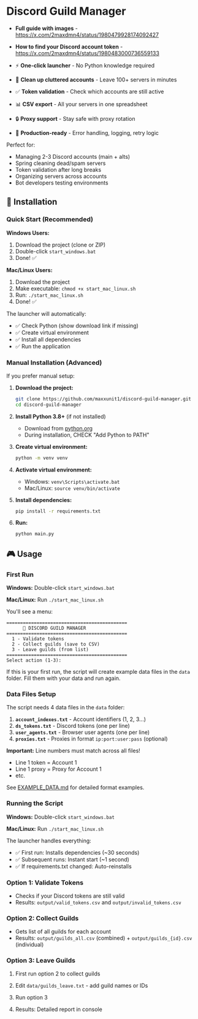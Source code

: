 # Discord Guild Manager

- **Full guide with images** - https://x.com/2maxdmn4/status/1980479928174092427
- **How to find your Discord account token** - https://x.com/2maxdmn4/status/1980483000736559133

- ⚡ **One-click launcher** - No Python knowledge required
- 🧹 **Clean up cluttered accounts** - Leave 100+ servers in minutes
- ✅ **Token validation** - Check which accounts are still active
- 📊 **CSV export** - All your servers in one spreadsheet
- 🔒 **Proxy support** - Stay safe with proxy rotation
- 🚀 **Production-ready** - Error handling, logging, retry logic

Perfect for:
- Managing 2-3 Discord accounts (main + alts)
- Spring cleaning dead/spam servers
- Token validation after long breaks
- Organizing servers across accounts
- Bot developers testing environments

## 📧 Installation

### Quick Start (Recommended)

**Windows Users:**
1. Download the project (clone or ZIP)
2. Double-click `start_windows.bat`
3. Done! ✅

**Mac/Linux Users:**
1. Download the project
2. Make executable: `chmod +x start_mac_linux.sh`
3. Run: `./start_mac_linux.sh`
4. Done! ✅

The launcher will automatically:
- ✅ Check Python (show download link if missing)
- ✅ Create virtual environment
- ✅ Install all dependencies
- ✅ Run the application

### Manual Installation (Advanced)

If you prefer manual setup:

1. **Download the project:**
   ```bash
   git clone https://github.com/maxxunit1/discord-guild-manager.git
   cd discord-guild-manager
   ```

2. **Install Python 3.8+** (if not installed)
   - Download from [python.org](https://www.python.org/downloads/)
   - During installation, CHECK "Add Python to PATH"

3. **Create virtual environment:**
   ```bash
   python -m venv venv
   ```

4. **Activate virtual environment:**
   - Windows: `venv\Scripts\activate.bat`
   - Mac/Linux: `source venv/bin/activate`

5. **Install dependencies:**
   ```bash
   pip install -r requirements.txt
   ```

6. **Run:**
   ```bash
   python main.py
   ```

## 🎮 Usage

### First Run

**Windows:** Double-click `start_windows.bat`

**Mac/Linux:** Run `./start_mac_linux.sh`

You'll see a menu:
```
============================================
      🤖 DISCORD GUILD MANAGER
============================================
  1 - Validate tokens
  2 - Collect guilds (save to CSV)
  3 - Leave guilds (from list)
============================================
Select action (1-3):
```

If this is your first run, the script will create example data files in the `data` folder. Fill them with your data and run again.

### Data Files Setup

The script needs 4 data files in the `data` folder:

1. **`account_indexes.txt`** - Account identifiers (1, 2, 3...)
2. **`ds_tokens.txt`** - Discord tokens (one per line)
3. **`user_agents.txt`** - Browser user agents (one per line)
4. **`proxies.txt`** - Proxies in format `ip:port:user:pass` (optional)

**Important:** Line numbers must match across all files!
- Line 1 token = Account 1
- Line 1 proxy = Proxy for Account 1
- etc.

See [EXAMPLE_DATA.md](EXAMPLE_DATA.md) for detailed format examples.

### Running the Script

**Windows:** Double-click `start_windows.bat`

**Mac/Linux:** Run `./start_mac_linux.sh`

The launcher handles everything:
- ✅ First run: Installs dependencies (~30 seconds)
- ✅ Subsequent runs: Instant start (~1 second)
- ✅ If requirements.txt changed: Auto-reinstalls

### Option 1: Validate Tokens
- Checks if your Discord tokens are still valid
- Results: `output/valid_tokens.csv` and `output/invalid_tokens.csv`

### Option 2: Collect Guilds
- Gets list of all guilds for each account
- Results: `output/guilds_all.csv` (combined) + `output/guilds_{id}.csv` (individual)

### Option 3: Leave Guilds
1. First run option 2 to collect guilds
2. Edit `data/guilds_leave.txt` - add guild names or IDs
3. Run option 3

4. Results: Detailed report in console



